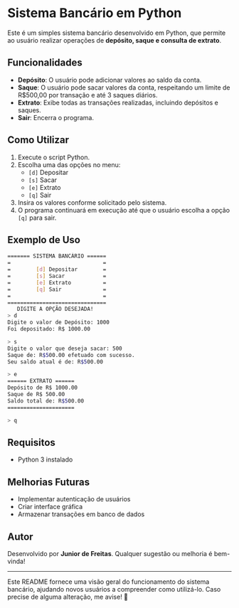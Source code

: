 # Sistema Bancário em Python

Este é um simples sistema bancário desenvolvido em Python, que permite ao usuário realizar operações de **depósito, saque e consulta de extrato**.

## Funcionalidades
- **Depósito**: O usuário pode adicionar valores ao saldo da conta.
- **Saque**: O usuário pode sacar valores da conta, respeitando um limite de R$500,00 por transação e até 3 saques diários.
- **Extrato**: Exibe todas as transações realizadas, incluindo depósitos e saques.
- **Sair**: Encerra o programa.

## Como Utilizar
1. Execute o script Python.
2. Escolha uma das opções no menu:
   - `[d]` Depositar
   - `[s]` Sacar
   - `[e]` Extrato
   - `[q]` Sair
3. Insira os valores conforme solicitado pelo sistema.
4. O programa continuará em execução até que o usuário escolha a opção `[q]` para sair.

## Exemplo de Uso
```bash
======= SISTEMA BANCÁRIO ======
=                             =
=        [d] Depositar        =
=        [s] Sacar            =
=        [e] Extrato          =
=        [q] Sair             =
=                             =
===============================
   DIGITE A OPÇÃO DESEJADA!
> d
Digite o valor de Depósito: 1000
Foi depositado: R$ 1000.00

> s
Digite o valor que deseja sacar: 500
Saque de: R$500.00 efetuado com sucesso.
Seu saldo atual é de: R$500.00

> e
====== EXTRATO ======
Depósito de R$ 1000.00
Saque de R$ 500.00
Saldo total de: R$500.00
=====================

> q
```

## Requisitos
- Python 3 instalado

## Melhorias Futuras
- Implementar autenticação de usuários
- Criar interface gráfica
- Armazenar transações em banco de dados

## Autor
Desenvolvido por **Junior de Freitas**. 
Qualquer sugestão ou melhoria é bem-vinda!

---

Este README fornece uma visão geral do funcionamento do sistema bancário, ajudando novos usuários a compreender como utilizá-lo. Caso precise de alguma alteração, me avise! 🚀

